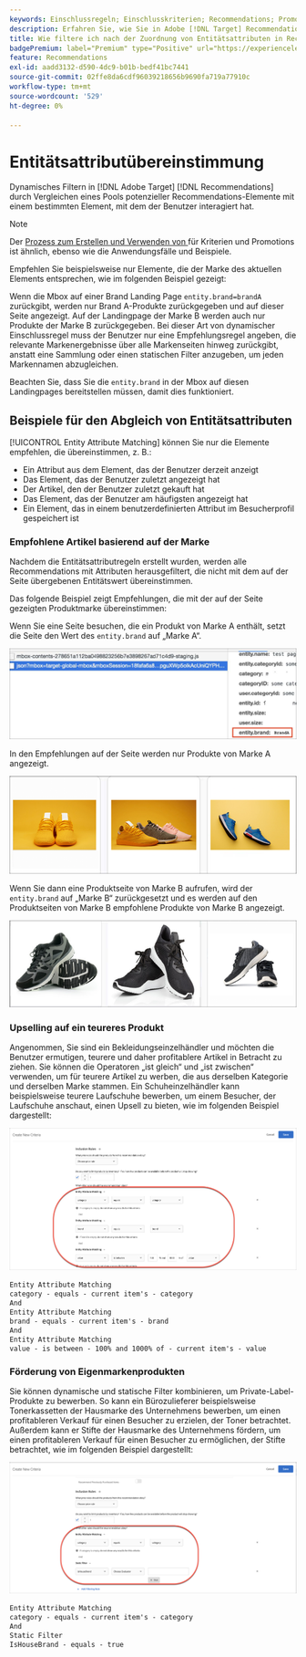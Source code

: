 ```yaml
---
keywords: Einschlussregeln; Einschlusskriterien; Recommendations; Promotion; Promotions; Dynamische Filterung; Dynamische Zuordnung von Entitätsattributen
description: Erfahren Sie, wie Sie in Adobe [!DNL Target] Recommendations dynamisch filtern können, indem Sie einen Pool potenzieller Elemente mit einem bestimmten Element vergleichen, mit dem der Benutzer interagiert hat.
title: Wie filtere ich nach der Zuordnung von Entitätsattributen in Recommendations-Aktivitäten?
badgePremium: label="Premium" type="Positive" url="https://experienceleague.adobe.com/docs/target/using/introduction/intro.html?lang=en#premium newtab=true" tooltip="Hier finden Sie Informationen zum Lieferumfang von Target Premium."
feature: Recommendations
exl-id: aadd3132-d590-4dc9-b01b-bedf41bc7441
source-git-commit: 02ffe8da6cdf96039218656b9690fa719a77910c
workflow-type: tm+mt
source-wordcount: '529'
ht-degree: 0%

---
```


# Entitätsattributübereinstimmung

Dynamisches Filtern in [!DNL Adobe Target] [!DNL Recommendations] durch Vergleichen eines Pools potenzieller Recommendations-Elemente mit einem bestimmten Element, mit dem der Benutzer interagiert hat.

>[!NOTE]
>
>Der [Prozess zum Erstellen und Verwenden von ](/help/main/c-recommendations/c-algorithms/use-dynamic-and-static-inclusion-rules.md) für Kriterien und Promotions ist ähnlich, ebenso wie die Anwendungsfälle und Beispiele.

Empfehlen Sie beispielsweise nur Elemente, die der Marke des aktuellen Elements entsprechen, wie im folgenden Beispiel gezeigt:

Wenn die Mbox auf einer Brand Landing Page `entity.brand=brandA` zurückgibt, werden nur Brand A-Produkte zurückgegeben und auf dieser Seite angezeigt. Auf der Landingpage der Marke B werden auch nur Produkte der Marke B zurückgegeben. Bei dieser Art von dynamischer Einschlussregel muss der Benutzer nur eine Empfehlungsregel angeben, die relevante Markenergebnisse über alle Markenseiten hinweg zurückgibt, anstatt eine Sammlung oder einen statischen Filter anzugeben, um jeden Markennamen abzugleichen.

Beachten Sie, dass Sie die `entity.brand` in der Mbox auf diesen Landingpages bereitstellen müssen, damit dies funktioniert.

## Beispiele für den Abgleich von Entitätsattributen

[!UICONTROL Entity Attribute Matching] können Sie nur die Elemente empfehlen, die übereinstimmen, z. B.:

* Ein Attribut aus dem Element, das der Benutzer derzeit anzeigt
* Das Element, das der Benutzer zuletzt angezeigt hat
* Der Artikel, den der Benutzer zuletzt gekauft hat
* Das Element, das der Benutzer am häufigsten angezeigt hat
* Ein Element, das in einem benutzerdefinierten Attribut im Besucherprofil gespeichert ist

### Empfohlene Artikel basierend auf der Marke

Nachdem die Entitätsattributregeln erstellt wurden, werden alle Recommendations mit Attributen herausgefiltert, die nicht mit dem auf der Seite übergebenen Entitätswert übereinstimmen.

Das folgende Beispiel zeigt Empfehlungen, die mit der auf der Seite gezeigten Produktmarke übereinstimmen:

Wenn Sie eine Seite besuchen, die ein Produkt von Marke A enthält, setzt die Seite den Wert des `entity.brand` auf „Marke A“.

![Beispiel für Target-Aufruf](/help/main/c-recommendations/c-algorithms/assets/example-target-call.png)

In den Empfehlungen auf der Seite werden nur Produkte von Marke A angezeigt.

![Empfehlungen für Marke A](/help/main/c-recommendations/c-algorithms/assets/brandA.png)

Wenn Sie dann eine Produktseite von Marke B aufrufen, wird der `entity.brand` auf „Marke B“ zurückgesetzt und es werden auf den Produktseiten von Marke B empfohlene Produkte von Marke B angezeigt.

![Empfehlungen für Marke B](/help/main/c-recommendations/c-algorithms/assets/brandB.png)

### Upselling auf ein teureres Produkt

Angenommen, Sie sind ein Bekleidungseinzelhändler und möchten die Benutzer ermutigen, teurere und daher profitablere Artikel in Betracht zu ziehen. Sie können die Operatoren „ist gleich“ und „ist zwischen“ verwenden, um für teurere Artikel zu werben, die aus derselben Kategorie und derselben Marke stammen. Ein Schuheinzelhändler kann beispielsweise teurere Laufschuhe bewerben, um einem Besucher, der Laufschuhe anschaut, einen Upsell zu bieten, wie im folgenden Beispiel dargestellt:

![Upselling](/help/main/c-recommendations/c-algorithms/assets/upsell.png)

```
Entity Attribute Matching
category - equals - current item's - category 
And 
Entity Attribute Matching
brand - equals - current item's - brand 
And 
Entity Attribute Matching
value - is between - 100% and 1000% of - current item's - value
```

### Förderung von Eigenmarkenprodukten

Sie können dynamische und statische Filter kombinieren, um Private-Label-Produkte zu bewerben. So kann ein Bürozulieferer beispielsweise Tonerkassetten der Hausmarke des Unternehmens bewerben, um einen profitableren Verkauf für einen Besucher zu erzielen, der Toner betrachtet. Außerdem kann er Stifte der Hausmarke des Unternehmens fördern, um einen profitableren Verkauf für einen Besucher zu ermöglichen, der Stifte betrachtet, wie im folgenden Beispiel dargestellt:

![Hausmarke](/help/main/c-recommendations/c-algorithms/assets/housebrand.png)

```
Entity Attribute Matching
category - equals - current item's - category 
And
Static Filter
IsHouseBrand - equals - true
```
